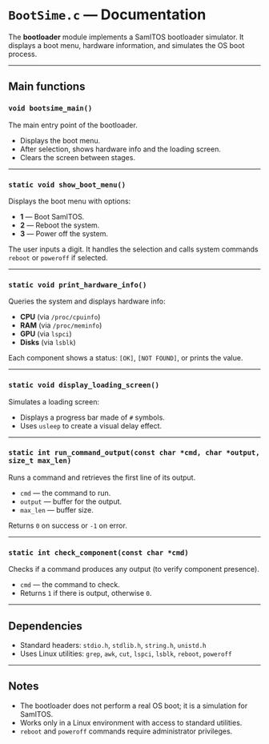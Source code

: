 # `BootSime.c` — Documentation

The **bootloader** module implements a SamITOS bootloader simulator. It displays a boot menu, hardware information, and simulates the OS boot process.

---

## Main functions

### `void bootsime_main()`

The main entry point of the bootloader.

* Displays the boot menu.
* After selection, shows hardware info and the loading screen.
* Clears the screen between stages.

---

### `static void show_boot_menu()`

Displays the boot menu with options:

* **1** — Boot SamITOS.
* **2** — Reboot the system.
* **3** — Power off the system.

The user inputs a digit. It handles the selection and calls system commands `reboot` or `poweroff` if selected.

---

### `static void print_hardware_info()`

Queries the system and displays hardware info:

* **CPU** (via `/proc/cpuinfo`)
* **RAM** (via `/proc/meminfo`)
* **GPU** (via `lspci`)
* **Disks** (via `lsblk`)

Each component shows a status: `[OK]`, `[NOT FOUND]`, or prints the value.

---

### `static void display_loading_screen()`

Simulates a loading screen:

* Displays a progress bar made of `#` symbols.
* Uses `usleep` to create a visual delay effect.

---

### `static int run_command_output(const char *cmd, char *output, size_t max_len)`

Runs a command and retrieves the first line of its output.

* `cmd` — the command to run.
* `output` — buffer for the output.
* `max_len` — buffer size.

Returns `0` on success or `-1` on error.

---

### `static int check_component(const char *cmd)`

Checks if a command produces any output (to verify component presence).

* `cmd` — the command to check.
* Returns `1` if there is output, otherwise `0`.

---

## Dependencies

* Standard headers: `stdio.h`, `stdlib.h`, `string.h`, `unistd.h`
* Uses Linux utilities: `grep`, `awk`, `cut`, `lspci`, `lsblk`, `reboot`, `poweroff`

---

## Notes

* The bootloader does not perform a real OS boot; it is a simulation for SamITOS.
* Works only in a Linux environment with access to standard utilities.
* `reboot` and `poweroff` commands require administrator privileges.

